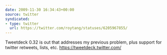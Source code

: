 ```yaml
---
date: 2009-11-30 16:34:43+00:00
source: twitter
syndicated:
- type: twitter
  url: https://twitter.com/roytang/statuses/6205967855/
---
```


Tweetdeck 0.32 is out that addresses my previous problem, plus support for twitter retweets, lists, etc. https://tweetdeck.twitter.com/